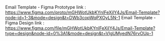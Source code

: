 Email Template - Figma Prototype link : https://www.figma.com/proto/mGHWotUkbKYnlFeXiIY4Js/Email-Template?node-id=1-3&mode=design&t=DWb3copWqPXOyL5N-1
Email Template - Figma Design link : https://www.figma.com/file/mGHWotUkbKYnlFeXiIY4Js/Email-Template?type=design&node-id=0%3A1&mode=design&t=VIgUMyedN76rvOUp-1
